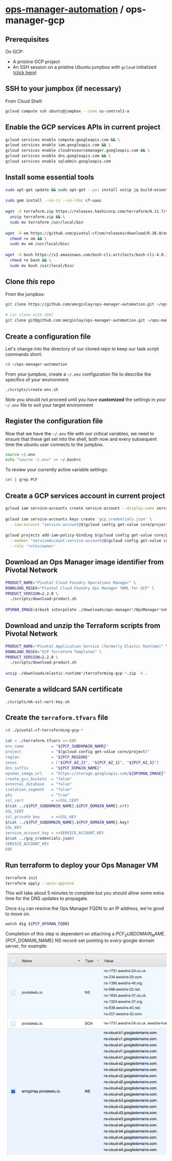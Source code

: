 # [ops-manager-automation](../README.md) / ops-manager-gcp

## Prerequisites

On GCP:
- A pristine GCP project
- An SSH session on a pristine Ubuntu jumpbox with `gcloud` initialized ([click here](../jumpbox-gcp/README.md))

## SSH to your jumpbox (if necessary)

From Cloud Shell:

```bash
gcloud compute ssh ubuntu@jumpbox --zone us-central1-a
```

## Enable the GCP services APIs in current project

```bash
gcloud services enable compute.googleapis.com && \
gcloud services enable iam.googleapis.com && \
gcloud services enable cloudresourcemanager.googleapis.com && \
gcloud services enable dns.googleapis.com && \
gcloud services enable sqladmin.googleapis.com
```

## Install some essential tools

```bash
sudo apt-get update && sudo apt-get --yes install unzip jq build-essential ruby-dev

sudo gem install --no-ri --no-rdoc cf-uaac

wget -O terraform.zip https://releases.hashicorp.com/terraform/0.11.7/terraform_0.11.7_linux_amd64.zip && \
  unzip terraform.zip && \
  sudo mv terraform /usr/local/bin
  
wget -O om https://github.com/pivotal-cf/om/releases/download/0.38.0/om-linux && \
  chmod +x om && \
  sudo mv om /usr/local/bin/
  
wget -O bosh https://s3.amazonaws.com/bosh-cli-artifacts/bosh-cli-4.0.1-linux-amd64 && \
  chmod +x bosh && \
  sudo mv bosh /usr/local/bin/
```

## Clone _this_ repo

From the jumpbox:

```bash
git clone https://github.com/amcginlay/ops-manager-automation.git ~/ops-manager-automation

# [or clone with SSH]
git clone git@github.com:amcginlay/ops-manager-automation.git ~/ops-manager-automation
```

## Create a configuration file

Let's change into the directory of our cloned repo to keep our task 
script commands short:

```bash
cd ~/ops-manager-automation
```

From your jumpbox, create a `~/.env` configuration file to describe the 
specifics of your environment.

```bash
./scripts/create-env.sh
```

_Note_ you should not proceed until you have __customized__ the settings 
in your `~/.env` file to suit your target environment

## Register the configuration file

Now that we have the `~/.env` file with our critical variables, we need 
to ensure that these get set into the shell, both now and every 
subsequent time the ubuntu user connects to the jumpbox.

```bash
source ~/.env
echo "source ~/.env" >> ~/.bashrc
```

To review your currently active variable settings:

```bash
set | grep PCF
```

## Create a GCP services account in current project

```bash
gcloud iam service-accounts create service-account --display-name service-account

gcloud iam service-accounts keys create 'gcp_credentials.json' \
  --iam-account "service-account@$(gcloud config get-value core/project).iam.gserviceaccount.com"

gcloud projects add-iam-policy-binding $(gcloud config get-value core/project) \
  --member "serviceAccount:service-account@$(gcloud config get-value core/project).iam.gserviceaccount.com" \
  --role 'roles/owner'
```

## Download an Ops Manager image identifier from Pivotal Network

```bash
PRODUCT_NAME="Pivotal Cloud Foundry Operations Manager" \
DOWNLOAD_REGEX="Pivotal Cloud Foundry Ops Manager YAML for GCP" \
PRODUCT_VERSION=2.2.0 \
  ./scripts/download-product.sh

OPSMAN_IMAGE=$(bosh interpolate ./downloads/ops-manager*/OpsManager*onGCP.yml --path /us)
```

## Download and unzip the Terraform scripts from Pivotal Network

```bash
PRODUCT_NAME="Pivotal Application Service (formerly Elastic Runtime)" \
DOWNLOAD_REGEX="GCP Terraform Templates" \
PRODUCT_VERSION=2.2.0 \
  ./scripts/download-product.sh
    
unzip ./downloads/elastic-runtime*/terraforming-gcp-*.zip -d .
```

## Generate a wildcard SAN certificate

```no-highlight
./scripts/mk-ssl-cert-key.sh
```

## Create the `terraform.tfvars` file

```bash
cd ./pivotal-cf-terraforming-gcp-*

cat > ./terraform.tfvars <<-EOF
env_name            = "${PCF_SUBDOMAIN_NAME}"
project             = "$(gcloud config get-value core/project)"
region              = "${PCF_REGION}"
zones               = ["${PCF_AZ_2}", "${PCF_AZ_1}", "${PCF_AZ_3}"]
dns_suffix          = "${PCF_DOMAIN_NAME}"
opsman_image_url    = "https://storage.googleapis.com/${OPSMAN_IMAGE}"
create_gcs_buckets  = "false"
external_database   = "false"
isolation_segment   = "false"
pks                 = "true"
ssl_cert            = <<SSL_CERT
$(cat ../${PCF_SUBDOMAIN_NAME}.${PCF_DOMAIN_NAME}.crt)
SSL_CERT
ssl_private_key     = <<SSL_KEY
$(cat ../${PCF_SUBDOMAIN_NAME}.${PCF_DOMAIN_NAME}.key)
SSL_KEY
service_account_key = <<SERVICE_ACCOUNT_KEY
$(cat ../gcp_credentials.json)
SERVICE_ACCOUNT_KEY
EOF
```

## Run terraform to deploy your Ops Manager VM

```bash
terraform init
terraform apply --auto-approve
```

This will take about 5 minutes to complete but you should allow some 
extra time for the DNS updates to propagate.

Once `dig` can resolve the Ops Manager FQDN to an IP address, we're good to move on.

```bash
watch dig ${PCF_OPSMAN_FQDN}
```

Completion of this step is dependent on attaching a ${PCF_SUBDOMAIN_NAME}.${PCF_DOMAIN_NAME} NS record-set pointing to _every_ google domain server, for example:

![route_53_ns](route_53_ns.png)
